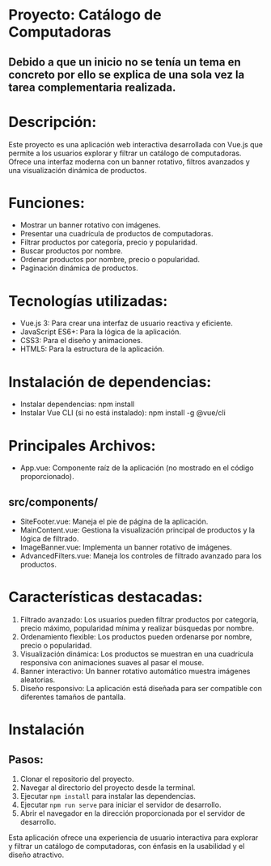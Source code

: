 
# Proyecto: Catálogo de Computadoras

## Debido a que un inicio no se tenía un tema en concreto por ello se explica de una sola vez la tarea complementaria realizada.

# Descripción: 
Este proyecto es una aplicación web interactiva desarrollada con Vue.js que permite a los usuarios explorar y filtrar un catálogo de computadoras. Ofrece una interfaz moderna con un banner rotativo, filtros avanzados y una visualización dinámica de productos.

# Funciones:
- Mostrar un banner rotativo con imágenes.
- Presentar una cuadrícula de productos de computadoras.
- Filtrar productos por categoría, precio y popularidad.
- Buscar productos por nombre.
- Ordenar productos por nombre, precio o popularidad.
- Paginación dinámica de productos.

# Tecnologías utilizadas:
- Vue.js 3: Para crear una interfaz de usuario reactiva y eficiente.
- JavaScript ES6+: Para la lógica de la aplicación.
- CSS3: Para el diseño y animaciones.
- HTML5: Para la estructura de la aplicación.

# Instalación de dependencias:
- Instalar dependencias: npm install
- Instalar Vue CLI (si no está instalado): npm install -g @vue/cli

# Principales Archivos:

- App.vue: Componente raíz de la aplicación (no mostrado en el código proporcionado).

## src/components/
- SiteFooter.vue: Maneja el pie de página de la aplicación.
- MainContent.vue: Gestiona la visualización principal de productos y la lógica de filtrado.
- ImageBanner.vue: Implementa un banner rotativo de imágenes.
- AdvancedFilters.vue: Maneja los controles de filtrado avanzado para los productos.

# Características destacadas:
1. Filtrado avanzado: Los usuarios pueden filtrar productos por categoría, precio máximo, popularidad mínima y realizar búsquedas por nombre.
2. Ordenamiento flexible: Los productos pueden ordenarse por nombre, precio o popularidad.
3. Visualización dinámica: Los productos se muestran en una cuadrícula responsiva con animaciones suaves al pasar el mouse.
4. Banner interactivo: Un banner rotativo automático muestra imágenes aleatorias.
5. Diseño responsivo: La aplicación está diseñada para ser compatible con diferentes tamaños de pantalla.

# Instalación
## Pasos:
1. Clonar el repositorio del proyecto.
2. Navegar al directorio del proyecto desde la terminal.
3. Ejecutar `npm install` para instalar las dependencias.
4. Ejecutar `npm run serve` para iniciar el servidor de desarrollo.
5. Abrir el navegador en la dirección proporcionada por el servidor de desarrollo.

Esta aplicación ofrece una experiencia de usuario interactiva para explorar y filtrar un catálogo de computadoras, con énfasis en la usabilidad y el diseño atractivo.


